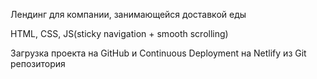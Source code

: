 Лендинг для компании, занимающейся доставкой еды

HTML, CSS, JS(sticky navigation + smooth scrolling)

Загрузка проекта на GitHub и Continuous Deployment на Netlify из Git репозитория
